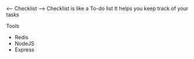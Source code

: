 <-- Checklist -->
Checklist is like a To-do list
It helps you keep track of your tasks

Tools
<ul>
<li>Redis</li>
<li>NodeJS</>
<li>Express</>
</ul>
